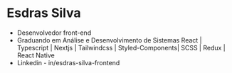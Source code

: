 	
#  Esdras Silva
- Desenvolvedor front-end
- Graduando em Análise e Desenvolvimento de Sistemas
React | Typescript | Nextjs | Tailwindcss | Styled-Components| SCSS | Redux | React Native
- Linkedin - in/esdras-silva-frontend


